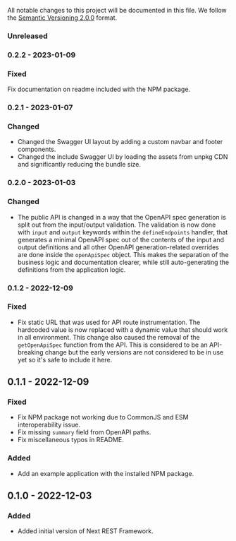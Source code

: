 All notable changes to this project will be documented in this file.
We follow the [Semantic Versioning 2.0.0](http://semver.org/) format.

### Unreleased

### 0.2.2 - 2023-01-09

### Fixed

Fix documentation on readme included with the NPM package.

### 0.2.1 - 2023-01-07

### Changed

- Changed the Swagger UI layout by adding a custom navbar and footer components.
- Changed the include Swagger UI by loading the assets from unpkg CDN and significantly reducing the bundle size.

### 0.2.0 - 2023-01-03

### Changed

- The public API is changed in a way that the OpenAPI spec generation is split out from the input/output validation. The validation is now done with `input` and `output` keywords within the `defineEndpoints` handler, that generates a minimal OpenAPI spec out of the contents of the input and output definitions and all other OpenAPI generation-related overrides are done inside the `openApiSpec` object. This makes the separation of the business logic and documentation clearer, while still auto-generating the definitions from the application logic.

### 0.1.2 - 2022-12-09

### Fixed

- Fix static URL that was used for API route instrumentation. The hardcoded value is now replaced with a dynamic value that should work in all environment. This change also caused the removal of the `getOpenApiSpec` function from the API. This is considered to be an API-breaking change but the early versions are not considered to be in use yet so it's safe to include it here.

## 0.1.1 - 2022-12-09

### Fixed

- Fix NPM package not working due to CommonJS and ESM interoperability issue.
- Fix missing `summary` field from OpenAPI paths.
- Fix miscellaneous typos in README.

### Added

- Add an example application with the installed NPM package.

## 0.1.0 - 2022-12-03

### Added

- Added initial version of Next REST Framework.

